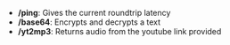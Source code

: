 <ul>
  <li><b>/ping</b>: Gives the current roundtrip latency</li>
  <li><b>/base64</b>: Encrypts and decrypts a text</li>
  <li><b>/yt2mp3</b>: Returns audio from the youtube link provided</li>
</ul>

